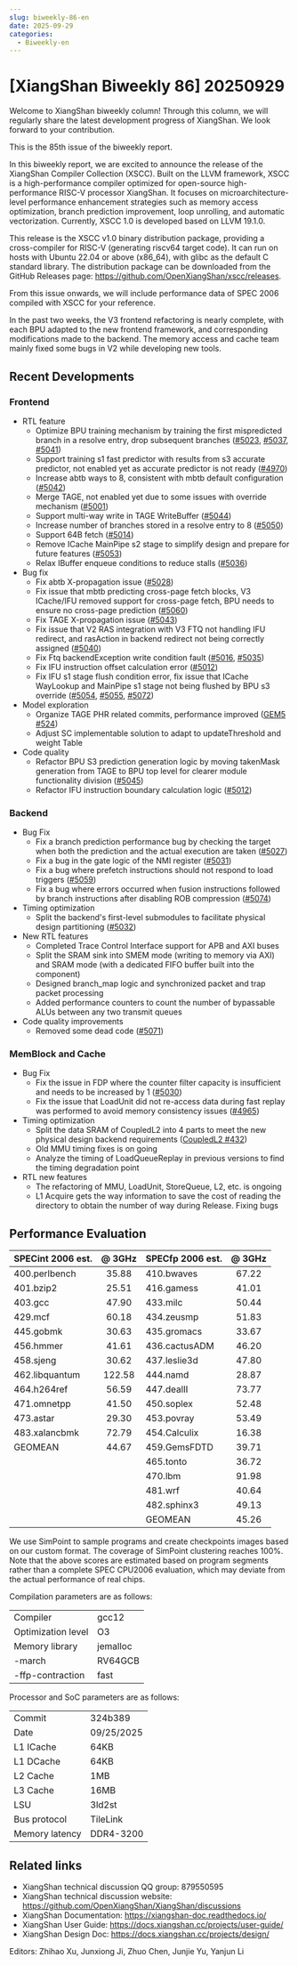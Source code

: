 ```yaml
---
slug: biweekly-86-en
date: 2025-09-29
categories:
  - Biweekly-en
---
```


# [XiangShan Biweekly 86] 20250929

Welcome to XiangShan biweekly column! Through this column, we will regularly share the latest development progress of XiangShan. We look forward to your contribution.

This is the 85th issue of the biweekly report.

In this biweekly report, we are excited to announce the release of the XiangShan Compiler Collection (XSCC). Built on the LLVM framework, XSCC is a high-performance compiler optimized for open-source high-performance RISC-V processor XiangShan. It focuses on microarchitecture-level performance enhancement strategies such as memory access optimization, branch prediction improvement, loop unrolling, and automatic vectorization. Currently, XSCC 1.0 is developed based on LLVM 19.1.0.

This release is the XSCC v1.0 binary distribution package, providing a cross-compiler for RISC-V (generating riscv64 target code). It can run on hosts with Ubuntu 22.04 or above (x86_64), with glibc as the default C standard library. The distribution package can be downloaded from the GitHub Releases page: <https://github.com/OpenXiangShan/xscc/releases>.

From this issue onwards, we will include performance data of SPEC 2006 compiled with XSCC for your reference.

In the past two weeks, the V3 frontend refactoring is nearly complete, with each BPU adapted to the new frontend framework, and corresponding modifications made to the backend. The memory access and cache team mainly fixed some bugs in V2 while developing new tools.

<!-- more -->

## Recent Developments

### Frontend

- RTL feature
  - Optimize BPU training mechanism by training the first mispredicted branch in a resolve entry, drop subsequent branches ([#5023](https://github.com/OpenXiangShan/XiangShan/pull/5023), [#5037](https://github.com/OpenXiangShan/XiangShan/pull/5037), [#5041](https://github.com/OpenXiangShan/XiangShan/pull/5041))
  - Support training s1 fast predictor with results from s3 accurate predictor, not enabled yet as accurate predictor is not ready ([#4970](https://github.com/OpenXiangShan/XiangShan/pull/4970))
  - Increase abtb ways to 8, consistent with mbtb default configuration ([#5042](https://github.com/OpenXiangShan/XiangShan/pull/5042))
  - Merge TAGE, not enabled yet due to some issues with override mechanism ([#5001](https://github.com/OpenXiangShan/XiangShan/pull/5001))
  - Support multi-way write in TAGE WriteBuffer ([#5044](https://github.com/OpenXiangShan/XiangShan/pull/5044))
  - Increase number of branches stored in a resolve entry to 8 ([#5050](https://github.com/OpenXiangShan/XiangShan/pull/5050))
  - Support 64B fetch ([#5014](https://github.com/OpenXiangShan/XiangShan/pull/5014))
  - Remove ICache MainPipe s2 stage to simplify design and prepare for future features ([#5053](https://github.com/OpenXiangShan/XiangShan/pull/5053))
  - Relax IBuffer enqueue conditions to reduce stalls ([#5036](https://github.com/OpenXiangShan/XiangShan/pull/5036))
- Bug fix
  - Fix abtb X-propagation issue ([#5028](https://github.com/OpenXiangShan/XiangShan/pull/5028))
  - Fix issue that mbtb predicting cross-page fetch blocks, V3 ICache/IFU removed support for cross-page fetch, BPU needs to ensure no cross-page prediction ([#5060](https://github.com/OpenXiangShan/XiangShan/pull/5060))
  - Fix TAGE X-propagation issue ([#5043](https://github.com/OpenXiangShan/XiangShan/pull/5043))
  - Fix issue that V2 RAS integration with V3 FTQ not handling IFU redirect, and rasAction in backend redirect not being correctly assigned ([#5040](https://github.com/OpenXiangShan/XiangShan/pull/5040))
  - Fix Ftq backendException write condition fault ([#5016](https://github.com/OpenXiangShan/XiangShan/pull/5016), [#5035](https://github.com/OpenXiangShan/XiangShan/pull/5035))
  - Fix IFU instruction offset calculation error ([#5012](https://github.com/OpenXiangShan/XiangShan/pull/5012))
  - Fix IFU s1 stage flush condition error, fix issue that ICache WayLookup and MainPipe s1 stage not being flushed by BPU s3 override ([#5054](https://github.com/OpenXiangShan/XiangShan/pull/5054), [#5055](https://github.com/OpenXiangShan/XiangShan/pull/5055), [#5072](https://github.com/OpenXiangShan/XiangShan/pull/5072))
- Model exploration
  - Organize TAGE PHR related commits, performance improved ([GEM5 #524](https://github.com/OpenXiangShan/GEM5/pull/524))
  - Adjust SC implementable solution to adapt to updateThreshold and weight Table
- Code quality
  - Refactor BPU S3 prediction generation logic by moving takenMask generation from TAGE to BPU top level for clearer module functionality division ([#5045](https://github.com/OpenXiangShan/XiangShan/pull/5045))
  - Refactor IFU instruction boundary calculation logic ([#5012](https://github.com/OpenXiangShan/XiangShan/pull/5012))

### Backend

- Bug Fix
  - Fix a branch prediction performance bug by checking the target when both the prediction and the actual execution are taken ([#5027](https://github.com/OpenXiangShan/XiangShan/pull/5027))
  - Fix a bug in the gate logic of the NMI register ([#5031](https://github.com/OpenXiangShan/XiangShan/pull/5031))
  - Fix a bug where prefetch instructions should not respond to load triggers ([#5059](https://github.com/OpenXiangShan/XiangShan/pull/5059))
  - Fix a bug where errors occurred when fusion instructions followed by branch instructions after disabling ROB compression ([#5074](https://github.com/OpenXiangShan/XiangShan/pull/5074))
- Timing optimization
  - Split the backend's first-level submodules to facilitate physical design partitioning ([#5032](https://github.com/OpenXiangShan/XiangShan/pull/5032))
- New RTL features
  - Completed Trace Control Interface support for APB and AXI buses
  - Split the SRAM sink into SMEM mode (writing to memory via AXI) and SRAM mode (with a dedicated FIFO buffer built into the component)
  - Designed branch_map logic and synchronized packet and trap packet processing
  - Added performance counters to count the number of bypassable ALUs between any two transmit queues
- Code quality improvements
  - Removed some dead code ([#5071](https://github.com/OpenXiangShan/XiangShan/pull/5071))

### MemBlock and Cache

- Bug Fix
  - Fix the issue in FDP where the counter filter capacity is insufficient and needs to be increased by 1 ([#5030](https://github.com/OpenXiangShan/XiangShan/pull/5030))
  - Fix the issue that LoadUnit did not re-access data during fast replay was performed to avoid memory consistency issues  ([#4965](https://github.com/OpenXiangShan/XiangShan/pull/4965))
- Timing optimization
  - Split the data SRAM of CoupledL2 into 4 parts to meet the new physical design backend requirements  ([CoupledL2 #432](https://github.com/OpenXiangShan/CoupledL2/pull/432))
  - Old MMU timing fixes is on going
  - Analyze the timing of LoadQueueReplay in previous versions to find the timing degradation point
- RTL new features
  - The refactoring of MMU, LoadUnit, StoreQueue, L2, etc. is ongoing
  - L1 Acquire gets the way information to save the cost of reading the directory to obtain the number of way during Release. Fixing bugs

## Performance Evaluation

| SPECint 2006 est. | @ 3GHz | SPECfp 2006 est. | @ 3GHz |
| :---------------- | :----: | :--------------- | :----: |
| 400.perlbench     | 35.88  | 410.bwaves       | 67.22  |
| 401.bzip2         | 25.51  | 416.gamess       | 41.01  |
| 403.gcc           | 47.90  | 433.milc         | 50.44  |
| 429.mcf           | 60.18  | 434.zeusmp       | 51.83  |
| 445.gobmk         | 30.63  | 435.gromacs      | 33.67  |
| 456.hmmer         | 41.61  | 436.cactusADM    | 46.20  |
| 458.sjeng         | 30.62  | 437.leslie3d     | 47.80  |
| 462.libquantum    | 122.58 | 444.namd         | 28.87  |
| 464.h264ref       | 56.59  | 447.dealII       | 73.77  |
| 471.omnetpp       | 41.50  | 450.soplex       | 52.48  |
| 473.astar         | 29.30  | 453.povray       | 53.49  |
| 483.xalancbmk     | 72.79  | 454.Calculix     | 16.38  |
| GEOMEAN           | 44.67  | 459.GemsFDTD     | 39.71  |
|                   |        | 465.tonto        | 36.72  |
|                   |        | 470.lbm          | 91.98  |
|                   |        | 481.wrf          | 40.64  |
|                   |        | 482.sphinx3      | 49.13  |
|                   |        | GEOMEAN          | 45.26  |

We use SimPoint to sample programs and create checkpoints images based on our custom format. The coverage of SimPoint clustering reaches 100%. Note that the above scores are estimated based on program segments rather than a complete SPEC CPU2006 evaluation, which may deviate from the actual performance of real chips.

Compilation parameters are as follows:

|                    |          |
| ------------------ | -------- |
| Compiler           | gcc12    |
| Optimization level | O3       |
| Memory library     | jemalloc |
| -march             | RV64GCB  |
| -ffp-contraction   | fast     |

Processor and SoC parameters are as follows:

|                |            |
| -------------- | ---------- |
| Commit         | 324b389    |
| Date           | 09/25/2025 |
| L1 ICache      | 64KB       |
| L1 DCache      | 64KB       |
| L2 Cache       | 1MB        |
| L3 Cache       | 16MB       |
| LSU            | 3ld2st     |
| Bus protocol   | TileLink   |
| Memory latency | DDR4-3200  |

## Related links

- XiangShan technical discussion QQ group: 879550595
- XiangShan technical discussion website: <https://github.com/OpenXiangShan/XiangShan/discussions>
- XiangShan Documentation: <https://xiangshan-doc.readthedocs.io/>
- XiangShan User Guide: <https://docs.xiangshan.cc/projects/user-guide/>
- XiangShan Design Doc: <https://docs.xiangshan.cc/projects/design/>

Editors: Zhihao Xu, Junxiong Ji, Zhuo Chen, Junjie Yu, Yanjun Li
